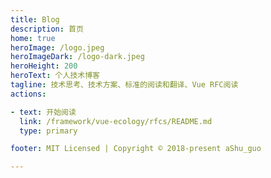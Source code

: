 ```yaml
---
title: Blog
description: 首页
home: true
heroImage: /logo.jpeg
heroImageDark: /logo-dark.jpeg
heroHeight: 200
heroText: 个人技术博客
tagline: 技术思考、技术方案、标准的阅读和翻译、Vue RFC阅读
actions:

- text: 开始阅读
  link: /framework/vue-ecology/rfcs/README.md
  type: primary

footer: MIT Licensed | Copyright © 2018-present aShu_guo

---
```

